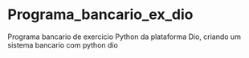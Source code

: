 # Programa_bancario_ex_dio
Programa bancario de exercicio Python da plataforma Dio, criando um sistema bancario com python dio

